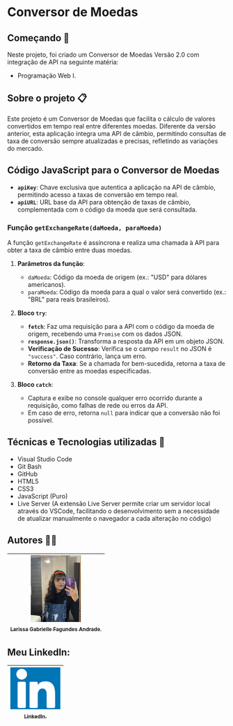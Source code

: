 # Conversor de Moedas

## Começando 🚀
Neste projeto, foi criado um Conversor de Moedas Versão 2.0 com integração de API na seguinte matéria:
* Programação Web I.

## Sobre o projeto 📋
Este projeto é um Conversor de Moedas que facilita o cálculo de valores convertidos em tempo real entre diferentes moedas. Diferente da versão anterior, esta aplicação integra uma API de câmbio, permitindo consultas de taxa de conversão sempre atualizadas e precisas, refletindo as variações do mercado.

## Código JavaScript para o Conversor de Moedas
* **`apiKey`**: Chave exclusiva que autentica a aplicação na API de câmbio, permitindo acesso a taxas de conversão em tempo real.
* **`apiURL`**: URL base da API para obtenção de taxas de câmbio, complementada com o código da moeda que será consultada.

### Função `getExchangeRate(daMoeda, paraMoeda)`
A função `getExchangeRate` é assíncrona e realiza uma chamada à API para obter a taxa de câmbio entre duas moedas.

1. **Parâmetros da função**:
   * `daMoeda`: Código da moeda de origem (ex.: "USD" para dólares americanos).
   * `paraMoeda`: Código da moeda para a qual o valor será convertido (ex.: "BRL" para reais brasileiros).

2. **Bloco `try`**:
   * **`fetch`**: Faz uma requisição para a API com o código da moeda de origem, recebendo uma `Promise` com os dados JSON.
   * **`response.json()`**: Transforma a resposta da API em um objeto JSON.
   * **Verificação de Sucesso**: Verifica se o campo `result` no JSON é `"success"`. Caso contrário, lança um erro.
   * **Retorno da Taxa**: Se a chamada for bem-sucedida, retorna a taxa de conversão entre as moedas especificadas.

3. **Bloco `catch`**:
   * Captura e exibe no console qualquer erro ocorrido durante a requisição, como falhas de rede ou erros da API.
   * Em caso de erro, retorna `null` para indicar que a conversão não foi possível.

## Técnicas e Tecnologias utilizadas 🔨
* Visual Studio Code
* Git Bash
* GitHub
* HTML5
* CSS3
* JavaScript (Puro)
* Live Server (A extensão Live Server permite criar um servidor local através do VSCode, facilitando o desenvolvimento sem a necessidade de atualizar manualmente o navegador a cada alteração no código)


## Autores ✍🏻
| [<img loading="eu.jpeg" src="eu.jpeg" width=115><br><sub>Larissa Gabrielle Fagundes Andrade.</sub>](https://github.com/gabriellefagundes) |
| :---: 
## Meu LinkedIn:
|  [<img loading="linkedin.png" src="linkedin.png" width=115><br><sub>LinkedIn.</sub>](https://www.linkedin.com/in/larissa-gabrielle-a74a272b3/)
| :---: 